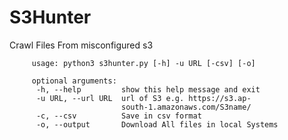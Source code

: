 # S3Hunter
Crawl Files From misconfigured s3 



         usage: python3 s3hunter.py [-h] -u URL [-csv] [-o]

         optional arguments:
          -h, --help         show this help message and exit
          -u URL, --url URL  url of S3 e.g. https://s3.ap-
                             south-1.amazonaws.com/S3name/
          -c, --csv          Save in csv format
          -o, --output       Download All files in local Systems

